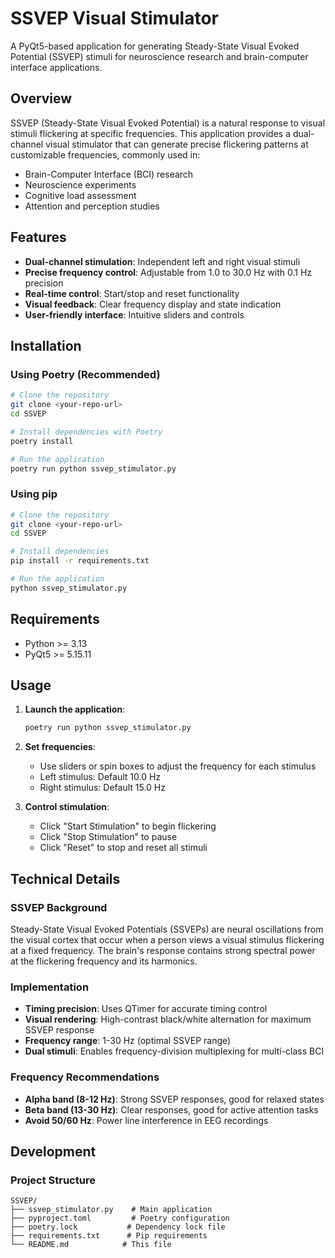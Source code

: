 # SSVEP Visual Stimulator

A PyQt5-based application for generating Steady-State Visual Evoked Potential (SSVEP) stimuli for neuroscience research and brain-computer interface applications.

## Overview

SSVEP (Steady-State Visual Evoked Potential) is a natural response to visual stimuli flickering at specific frequencies. This application provides a dual-channel visual stimulator that can generate precise flickering patterns at customizable frequencies, commonly used in:

- Brain-Computer Interface (BCI) research
- Neuroscience experiments
- Cognitive load assessment
- Attention and perception studies

## Features

- **Dual-channel stimulation**: Independent left and right visual stimuli
- **Precise frequency control**: Adjustable from 1.0 to 30.0 Hz with 0.1 Hz precision
- **Real-time control**: Start/stop and reset functionality
- **Visual feedback**: Clear frequency display and state indication
- **User-friendly interface**: Intuitive sliders and controls

## Installation

### Using Poetry (Recommended)

```bash
# Clone the repository
git clone <your-repo-url>
cd SSVEP

# Install dependencies with Poetry
poetry install

# Run the application
poetry run python ssvep_stimulator.py
```

### Using pip

```bash
# Clone the repository
git clone <your-repo-url>
cd SSVEP

# Install dependencies
pip install -r requirements.txt

# Run the application
python ssvep_stimulator.py
```

## Requirements

- Python >= 3.13
- PyQt5 >= 5.15.11

## Usage

1. **Launch the application**:
   ```bash
   poetry run python ssvep_stimulator.py
   ```

2. **Set frequencies**:
   - Use sliders or spin boxes to adjust the frequency for each stimulus
   - Left stimulus: Default 10.0 Hz
   - Right stimulus: Default 15.0 Hz

3. **Control stimulation**:
   - Click "Start Stimulation" to begin flickering
   - Click "Stop Stimulation" to pause
   - Click "Reset" to stop and reset all stimuli

## Technical Details

### SSVEP Background

Steady-State Visual Evoked Potentials (SSVEPs) are neural oscillations from the visual cortex that occur when a person views a visual stimulus flickering at a fixed frequency. The brain's response contains strong spectral power at the flickering frequency and its harmonics.

### Implementation

- **Timing precision**: Uses QTimer for accurate timing control
- **Visual rendering**: High-contrast black/white alternation for maximum SSVEP response
- **Frequency range**: 1-30 Hz (optimal SSVEP range)
- **Dual stimuli**: Enables frequency-division multiplexing for multi-class BCI

### Frequency Recommendations

- **Alpha band (8-12 Hz)**: Strong SSVEP responses, good for relaxed states
- **Beta band (13-30 Hz)**: Clear responses, good for active attention tasks
- **Avoid 50/60 Hz**: Power line interference in EEG recordings

## Development

### Project Structure

```
SSVEP/
├── ssvep_stimulator.py    # Main application
├── pyproject.toml         # Poetry configuration
├── poetry.lock           # Dependency lock file
├── requirements.txt      # Pip requirements
└── README.md            # This file
```